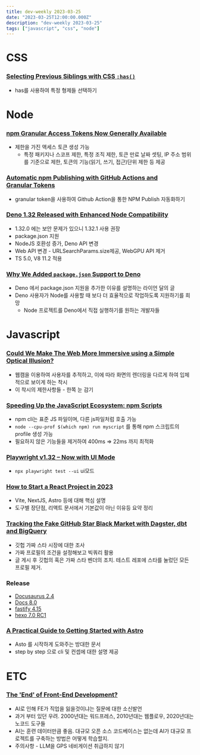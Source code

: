 ```yaml
---
title: dev-weekly 2023-03-25
date: "2023-03-25T12:00:00.000Z"
description: "dev-weekly 2023-03-25"
tags: ["javascript", "css", "node"]
---
```

# CSS

### [Selecting Previous Siblings with CSS `:has()`](https://tobiasahlin.com/blog/previous-sibling-css-has/)

- has를 사용하여 특정 형제들 선택하기

# Node

### **[npm Granular Access Tokens Now Generally Available](https://github.blog/changelog/2023-03-21-general-availability-of-granular-access-token-on-npm/)**

- 제한을 가진 액세스 토큰 생성 가능
    - 특정 패키지나 스코프 제한, 특정 조직 제한, 토큰 만료 날짜 셋팅, IP 주소 범위를 기준으로 제한, 토큰의 기능(읽기, 쓰기, 접근)단위 제한 등 제공

### **[Automatic npm Publishing with GitHub Actions and Granular Tokens](https://httptoolkit.com/blog/automatic-npm-publish-gha/)**

- granular token을 사용하여 Github Action을 통한 NPM Publish 자동화하기

### **[Deno 1.32 Released with Enhanced Node Compatibility](https://deno.com/blog/v1.32)**

- 1.32.0 에는 보안 문제가 있으니 1.32.1 사용 권장
- package.json 지원
- NodeJS 호환성 증가, Deno API 변경
- Web API 변경 - URLSearchParams.size제공, WebGPU API 제거
- TS 5.0, V8 11.2 적용

### **[Why We Added `package.json` Support to Deno](https://deno.com/blog/package-json-support)**

- Deno 에서 package.json 지원을 추가한 이유를 설명하는 라이언 달의 글
- Deno 사용자가 Node를 사용할 때 보다 더 효율적으로 작업하도록 지원하기를 희망
    - Node 프로젝트를 Deno에서 직접 실행하기를 원하는 개발자들

# Javascript

### [Could We Make The Web More Immersive using a Simple Optical Illusion?](https://shopify.github.io/spatial-commerce-projects/WonkaVision/)

- 웹캠을 이용하여 사용자를 추적하고, 이에 따라 화면의 렌더링을 다르게 하여 입체적으로 보이게 하는 착시
- 이 착시의 제한사항들 - 한쪽 눈 감기

### **[Speeding Up the JavaScript Ecosystem: npm Scripts](https://marvinh.dev/blog/speeding-up-javascript-ecosystem-part-4/)**

- npm cli는 표준 JS 파일이며, 다른 js파일처럼 호출 가능
- `node --cpu-prof $(which npm) run myscript` 를 통해 npm 스크립트의 profile 생성 가능
- 필요하지 않은 기능들을 제거하여 400ms ⇒ 22ms 까지 최적화

### **[Playwright v1.32 – Now with UI Mode](https://github.com/microsoft/playwright/releases/tag/v1.32.0)**

- `npx playwright test --ui`  ui모드

### **[How to Start a React Project in 2023](https://www.robinwieruch.de/react-starter/)**

- Vite, NextJS, Astro 등에 대해 핵심 설명
- 도구별 장단점, 리액트 문서에서 기본값이 아닌 이유등 요약 정리

### [Tracking the Fake GitHub Star Black Market with Dagster, dbt and BigQuery](https://dagster.io/blog/fake-stars)

- 깃헙 가짜 스타 시장에 대한 조사
- 가짜 프로필의 조건을 설정해보고 빅쿼리 활용
- 글 게시 후 깃헙의 혹은 가짜 스타 벤더의 조치. 테스트 레포에 스타를 눌렀던 모든 프로필 제거.

### Release

- [Docusaurus 2.4](https://docusaurus.io/blog/releases/2.4/)
- [Docs 8.0](https://github.com/dolanmiu/docx/releases/tag/8.0.0)
- [fastify 4.15](https://github.com/fastify/fastify/releases/tag/v4.15.0)
- [hexo 7.0 RC1](https://github.com/hexojs/hexo/releases/tag/v7.0.0-rc1)

### **[A Practical Guide to Getting Started with Astro](https://bejamas.io/blog/practical-guide-to-astro-js-framework/)**

- Asto 를 시작하게 도와주는 방대한 문서
- step by step 으로 cli 및 컨셉에 대한 설명 제공

# ETC

### [The 'End' of Front-End Development?](https://www.joshwcomeau.com/blog/the-end-of-frontend-development/)

- AI로 인해 FE가 직업을 잃을것이냐는 질문에 대한 소신발언
- 과거 부터 있던 우려. 2000년대는 워드프레스, 2010년대는 웹플로우, 2020년대는 노코드 도구들
- AI는 훈련 데이터만큼 좋음. 대규모 오픈 소스 코드베이스는 없는데 AI가 대규모 프로젝트를 구축하는 방법은 어떻게 학습할지.
- 주의사항 - LLM을 GPS 네비게이션 취급하지 않기